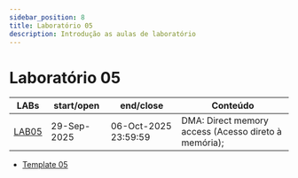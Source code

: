 ```yaml
---
sidebar_position: 8
title: Laboratório 05
description: Introdução as aulas de laboratório
---
```


# Laboratório 05

| LABs                 | start/open  | end/close            | Conteúdo                                             |
| -------------------- | ----------- | -------------------- | ---------------------------------------------------- |
| [LAB05](/labs/lab05) | 29-Sep-2025 | 06-Oct-2025 23:59:59 | DMA: Direct memory access (Acesso direto à memória); |

- [Template 05](https://github.com/ELT73A-LAB-TPL/LAB05)
